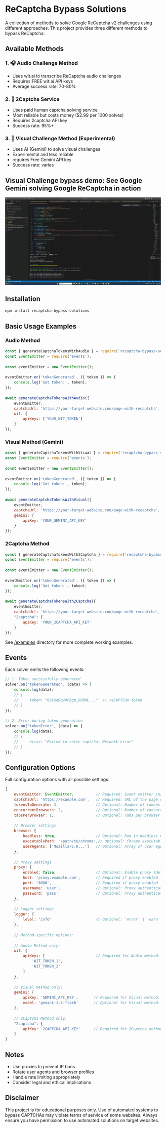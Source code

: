 # ReCaptcha Bypass Solutions

A collection of methods to solve Google ReCaptcha v2 challenges using different approaches. This project provides three different methods to bypass ReCaptcha:

## Available Methods

### 1. 🎧 Audio Challenge Method 
- Uses wit.ai to transcribe ReCaptcha audio challenges
- Requires FREE wit.ai API keys
- Average success rate: 70-80%

### 2. 👥 2Captcha Service
- Uses paid human captcha solving service
- Most reliable but costs money ($2.99 per 1000 solves)
- Requires 2captcha API key
- Success rate: 95%+

### 3. 🤖 Visual Challenge Method (Experimental)
- Uses AI (Gemini) to solve visual challenges
- Experimental and less reliable
- requires Free Gemini API key
- Success rate: varies

## Visual Challenge bypass demo: See Google Gemini solving Google ReCaptcha in action

![Visual Challenge Demo](./media/visual_challenge_demo.gif)

## Installation

```bash
npm install recaptcha-bypass-solutions
```

## Basic Usage Examples

### Audio Method
```javascript
const { generateCaptchaTokensWithAudio } = require('recaptcha-bypass-solutions');
const EventEmitter = require('events');

const eventEmitter = new EventEmitter();

eventEmitter.on('tokenGenerated', ({ token }) => {
    console.log('Got token:', token);
});

await generateCaptchaTokensWithAudio({
    eventEmitter,
    captchaUrl: 'https://your-target-website.com/page-with-recaptcha',
    wit: {
        apiKeys: ['YOUR_WIT_TOKEN']
    }
});
```

### Visual Method (Gemini)
```javascript
const { generateCaptchaTokensWithVisual } = require('recaptcha-bypass-solutions');
const EventEmitter = require('events');

const eventEmitter = new EventEmitter();

eventEmitter.on('tokenGenerated', ({ token }) => {
    console.log('Got token:', token);
});

await generateCaptchaTokensWithVisual({
    eventEmitter,
    captchaUrl: 'https://your-target-website.com/page-with-recaptcha',
    gemini: {
        apiKey: 'YOUR_GEMINI_API_KEY'
    }
});
```

### 2Captcha Method
```javascript
const { generateCaptchaTokensWith2Captcha } = require('recaptcha-bypass-solutions');
const EventEmitter = require('events');

const eventEmitter = new EventEmitter();

eventEmitter.on('tokenGenerated', ({ token }) => {
    console.log('Got token:', token);
});

await generateCaptchaTokensWith2Captcha({
    eventEmitter,
    captchaUrl: 'https://your-target-website.com/page-with-recaptcha',
    "2captcha": {
        apiKey: 'YOUR_2CAPTCHA_API_KEY'
    }
});
```

See [/examples](./examples) directory for more complete working examples.

## Events

Each solver emits the following events:

```javascript
// 1. Token successfully generated
solver.on('tokenGenerated', (data) => {
    console.log(data);
    // {
    //     token: "03AGdBq24PBgq_DRbWL..."  // reCAPTCHA token
    // }
});

// 2. Error during token generation
solver.on('tokenError', (data) => {
    console.log(data);
    // {
    //     error: "Failed to solve captcha: Network error"
    // }
});
```

## Configuration Options

Full configuration options with all possible settings:

```javascript
{
    eventEmitter: EventEmitter,          // Required: Event emitter instance
    captchaUrl: 'https://example.com',   // Required: URL of the page containing reCAPTCHA
    tokensToGenerate: 3,                 // Optional: Number of tokens to generate (default: Infinity)
    concurrentBrowsers: 2,               // Optional: Number of concurrent browser instances (default: 1)
    tabsPerBrowser: 1,                   // Optional: Tabs per browser (default: 1)
    
    // Browser settings
    browser: {
        headless: true,                  // Optional: Run in headless mode (default: true)
        executablePath: '/path/to/chrome',// Optional: Chrome executable path
        userAgents: ['Mozilla/5.0...']   // Optional: Array of user agents to rotate
    },
    
    // Proxy settings
    proxy: {
        enabled: false,                  // Optional: Enable proxy (default: false)
        host: 'proxy.example.com',       // Required if proxy enabled
        port: '8080',                    // Required if proxy enabled
        username: 'user',                // Optional: Proxy authentication
        password: 'pass'                 // Optional: Proxy authentication
    },
    
    // Logger settings
    logger: {
        level: 'info'                    // Optional: 'error' | 'warn' | 'info' | 'debug' | 'silent'
    },
    
    // Method-specific options:
    
    // Audio Method only:
    wit: {
        apiKeys: [                       // Required for Audio method: Array of wit.ai API keys
            'WIT_TOKEN_1',
            'WIT_TOKEN_2'
        ]
    },
    
    // Visual Method only:
    gemini: {
        apiKey: 'GEMINI_API_KEY',       // Required for Visual method: Gemini API key
        model: 'gemini-1.5-flash'       // Optional for Visual method: Gemini model (default: 'gemini-1.5-flash')
    },
    
    // 2Captcha Method only:
    "2captcha": {
        apiKey: '2CAPTCHA_API_KEY'      // Required for 2Captcha method: 2captcha API key
    }
}
```

## Notes

- Use proxies to prevent IP bans
- Rotate user agents and browser profiles
- Handle rate limiting appropriately
- Consider legal and ethical implications

## Disclaimer

This project is for educational purposes only. Use of automated systems to bypass CAPTCHAs may violate terms of service of some websites. Always ensure you have permission to use automated solutions on target websites.


